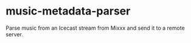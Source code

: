 # music-metadata-parser

Parse music from an Icecast stream from Mixxx and send it to a remote server.